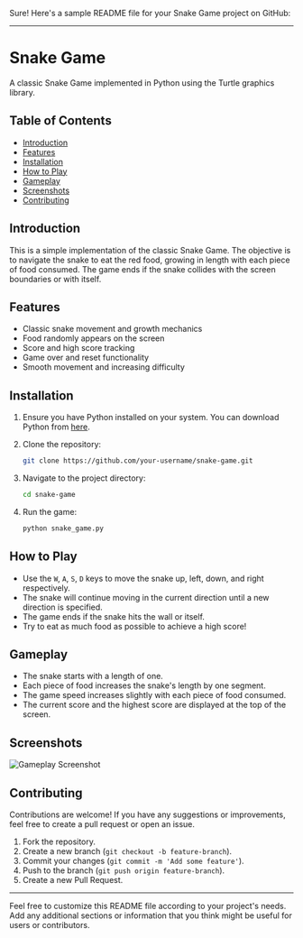 Sure! Here's a sample README file for your Snake Game project on GitHub:

---

# Snake Game

A classic Snake Game implemented in Python using the Turtle graphics library.

## Table of Contents
- [Introduction](#introduction)
- [Features](#features)
- [Installation](#installation)
- [How to Play](#how-to-play)
- [Gameplay](#gameplay)
- [Screenshots](#screenshots)
- [Contributing](#contributing)

## Introduction

This is a simple implementation of the classic Snake Game. The objective is to navigate the snake to eat the red food, growing in length with each piece of food consumed. The game ends if the snake collides with the screen boundaries or with itself.

## Features

- Classic snake movement and growth mechanics
- Food randomly appears on the screen
- Score and high score tracking
- Game over and reset functionality
- Smooth movement and increasing difficulty

## Installation

1. Ensure you have Python installed on your system. You can download Python from [here](https://www.python.org/downloads/).

2. Clone the repository:

    ```bash
    git clone https://github.com/your-username/snake-game.git
    ```

3. Navigate to the project directory:

    ```bash
    cd snake-game
    ```

4. Run the game:

    ```bash
    python snake_game.py
    ```

## How to Play

- Use the `W`, `A`, `S`, `D` keys to move the snake up, left, down, and right respectively.
- The snake will continue moving in the current direction until a new direction is specified.
- The game ends if the snake hits the wall or itself.
- Try to eat as much food as possible to achieve a high score!

## Gameplay

- The snake starts with a length of one.
- Each piece of food increases the snake's length by one segment.
- The game speed increases slightly with each piece of food consumed.
- The current score and the highest score are displayed at the top of the screen.

## Screenshots

![Gameplay Screenshot](path_to_screenshot.png)

## Contributing

Contributions are welcome! If you have any suggestions or improvements, feel free to create a pull request or open an issue.

1. Fork the repository.
2. Create a new branch (`git checkout -b feature-branch`).
3. Commit your changes (`git commit -m 'Add some feature'`).
4. Push to the branch (`git push origin feature-branch`).
5. Create a new Pull Request.

---

Feel free to customize this README file according to your project's needs. Add any additional sections or information that you think might be useful for users or contributors.
